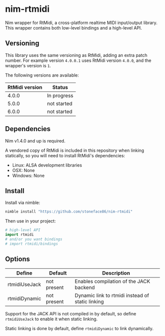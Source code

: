 
# nim-rtmidi

Nim wrapper for RtMidi, a cross-platform realtime MIDI input/output library.
This wrapper contains both low-level bindings and a high-level API. 

## Versioning

This library uses the same versioning as RtMidi, adding an extra patch number.
For example version `4.0.0.1` uses RtMidi version `4.0.0`, and the wrapper's
version is `1`.

The following versions are available:

| RtMidi version | Status      |
|----------------|-------------|
| 4.0.0          | In progress |
| 5.0.0          | not started |
| 6.0.0          | not started |

## Dependencies

Nim v1.4.0 and up is required.

A vendored copy of RtMidi is included in this repository when linking
statically, so you will need to install RtMidi's dependencies:

 - Linux:   ALSA development libraries
 - OSX:     None
 - Windows: None

## Install

Install via nimble:

```sh
nimble install "https://github.com/stoneface86/nim-rtmidi"
```

Then use in your project:

```nim
# high-level API
import rtmidi
# and/or you want bindings
# import rtmidi/bindings
```

## Options

| Define        | Default     | Description                                      |
|---------------|-------------|--------------------------------------------------|
| rtmidiUseJack | not present | Enables compilation of the JACK backend          |
| rtmidiDynamic | not present | Dynamic link to rtmidi instead of static linking |

Support for the JACK API is not compiled in by default, so define
`rtmidiUseJack` to enable it when static linking.

Static linking is done by default, define `rtmidiDynamic` to link dynamically.

